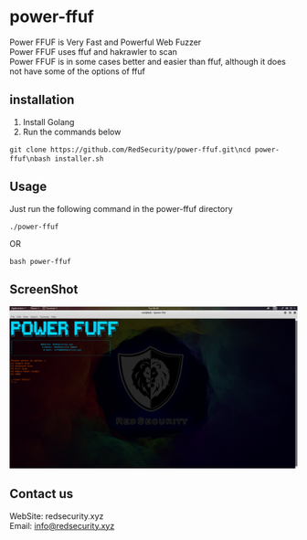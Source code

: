 # power-ffuf
Power FFUF is Very Fast and Powerful Web Fuzzer<br/>Power FFUF uses ffuf and hakrawler to scan<br/>Power FFUF is in some cases better and easier than ffuf, although it does not have some of the options of ffuf
## installation
1. Install Golang
2. Run the commands below
```
git clone https://github.com/RedSecurity/power-ffuf.git\ncd power-ffuf\nbash installer.sh
```
## Usage
Just run the following command in the power-ffuf directory
```
./power-ffuf
```
OR
```
bash power-ffuf
```
## ScreenShot
![salam](./apps/screen.png)
## Contact us
WebSite: redsecurity.xyz<br/>Email: info@redsecurity.xyz
